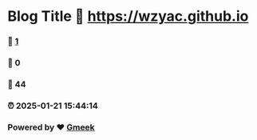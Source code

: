 # Blog Title :link: https://wzyac.github.io 
### :page_facing_up: [1](https://wzyac.github.io/tag.html) 
### :speech_balloon: 0 
### :hibiscus: 44 
### :alarm_clock: 2025-01-21 15:44:14 
### Powered by :heart: [Gmeek](https://github.com/Meekdai/Gmeek)
